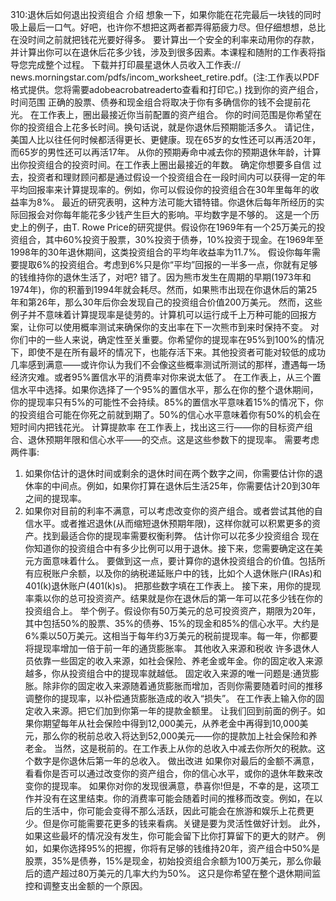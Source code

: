 310:退休后如何退出投资组合
介绍
想象一下，如果你能在花完最后一块钱的同时吸上最后一口气。好吧，也许你不想把这两者都弄得筋疲力尽。但仔细想想，总比在没时间之前就把钱花光要好得多。
要计算出一个安全的利率来动用你的存款，并计算出你可以在退休后花多少钱，涉及到很多因素。本课程和随附的工作表将指导您完成整个过程。
下载并打印晨星退休人员收入工作表:// news.morningstar.com/pdfs/incom_worksheet_retire.pdf。(注:工作表以PDF格式提供。您将需要adobeacrobatreaderto查看和打印它。)
找到你的资产组合，时间范围
正确的股票、债券和现金组合将取决于你有多确信你的钱不会提前花光。
在工作表上，圈出最接近你当前配置的资产组合。
你的时间范围是你希望在你的投资组合上花多长时间。换句话说，就是你退休后预期能活多久。
请记住，美国人比以往任何时候都活得更长、更健康。现在65岁的女性还可以再活20年，而65岁的男性还可以再活17年。
从你的预期寿命中减去你的预期退休年龄，计算出你投资组合的投资时间。在工作表上圈出最接近的年数。
确定你想要多自信
过去，投资者和理财顾问都是通过假设一个投资组合在一段时间内可以获得一定的年平均回报率来计算提现率的。例如，你可以假设你的投资组合在30年里每年的收益率为8%。
最近的研究表明，这种方法可能大错特错。你退休后每年所经历的实际回报会对你每年能花多少钱产生巨大的影响。平均数字是不够的。
这是一个历史上的例子，由T. Rowe Price的研究提供。假设你在1969年有一个25万美元的投资组合，其中60%投资于股票，30%投资于债券，10%投资于现金。在1969年至1998年的30年退休期间，这类投资组合的平均年收益率为11.7%。
假设你每年需要提取6%的投资组合。考虑到6%只是你“平均”回报的一半多一点，你就有足够的钱维持你的退休生活了，对吧?
错了。因为熊市发生在周期的早期(1973年和1974年)，你的积蓄到1994年就会耗尽。然而，如果熊市出现在你退休后的第25年和第26年，那么30年后你会发现自己的投资组合价值200万美元。
然而，这些例子并不意味着计算提现率是徒劳的。计算机可以运行成千上万种可能的回报方案，让你可以使用概率测试来确保你的支出率在下一次熊市到来时保持不变。
对你们中的一些人来说，确定性至关重要。你希望你的提现率在95%到100%的情况下，即使不是在所有最坏的情况下，也能存活下来。其他投资者可能对较低的成功几率感到满意——或许你认为我们不会像这些概率测试所测试的那样，遭遇每一场经济灾难。或者95%置信水平的消费率对你来说太低了。
在工作表上，从三个置信水平中选择。如果你选择了一个95%的置信水平，那么在你的整个退休期间，你的提现率只有5%的可能性不会持续。85%的置信水平意味着15%的情况下，你的投资组合可能在你死之前就到期了。50%的信心水平意味着你有50%的机会在短时间内把钱花光。
计算提款率
在工作表上，找出这三行——你的目标资产组合、退休预期年限和信心水平——的交点。这是这些参数下的提现率。
需要考虑两件事:
1. 如果你估计的退休时间或剩余的退休时间在两个数字之间，你需要估计你的退休率的中间点。例如，如果你打算在退休后生活25年，你需要估计20到30年之间的提现率。
2. 如果你对目前的利率不满意，可以考虑改变你的资产组合。或者尝试其他的自信水平。或者推迟退休(从而缩短退休预期年限)，这样你就可以积累更多的资产。找到最适合你的提现率需要权衡利弊。
估计你可以花多少投资组合
现在你知道你的投资组合中有多少比例可以用于退休。接下来，您需要确定这在美元方面意味着什么。
要做到这一点，要计算你的退休投资组合的价值。包括所有应税账户余额，以及你的纳税递延账户中的钱，比如个人退休账户(IRAs)和401(k)退休账户(401(k)s)。
把那些数字填在工作表上。
接下来，用你的提现率乘以你的总可投资资产。结果就是你在退休后的第一年可以花多少钱在你的投资组合上。
举个例子。假设你有50万美元的总可投资资产，期限为20年，其中包括50%的股票、35%的债券、15%的现金和85%的信心水平。大约是6%乘以50万美元。这相当于每年约3万美元的税前提现率。每一年，你都要将提现率增加一倍于前一年的通货膨胀率。
其他收入来源和税收
许多退休人员依靠一些固定的收入来源，如社会保险、养老金或年金。你的固定收入来源越多，你从投资组合中的提现率就越低。
固定收入来源的唯一问题是:通货膨胀。除非你的固定收入来源随着通货膨胀而增加，否则你需要随着时间的推移调整你的提现率，以补偿通货膨胀造成的收入“损失”。
在工作表上输入你的固定收入来源。把它们加到你第一年的提款金额里。
让我们回到前面的例子。如果你期望每年从社会保险中得到12,000美元，从养老金中再得到10,000美元，那么你的税前总收入将达到52,000美元——你的提款加上社会保险和养老金。
当然，这是税前的。在工作表上从你的总收入中减去你所欠的税款。这个数字是你退休后第一年的总收入。
做出改进
如果你对最后的金额不满意，看看你是否可以通过改变你的资产组合，你的信心水平，或你的退休年数来改变你的提现率。
如果你对你的发现很满意，恭喜你!但是，不幸的是，这项工作并没有在这里结束。你的消费率可能会随着时间的推移而改变。例如，在以后的生活中，你可能会变得不那么活跃，因此可能会在旅游和娱乐上花费更少。但是你可能需要花更多的钱来看病。关键是要为灵活性做好计划。
此外，如果这些最坏的情况没有发生，你可能会留下比你打算留下的更大的财产。
例如，如果你选择95%的把握，你将有足够的钱维持20年，资产组合中50%是股票，35%是债券，15%是现金，初始投资组合余额为100万美元，那么你最后的遗产超过80万美元的几率大约为50%。
这只是你希望在整个退休期间监控和调整支出金额的一个原因。
